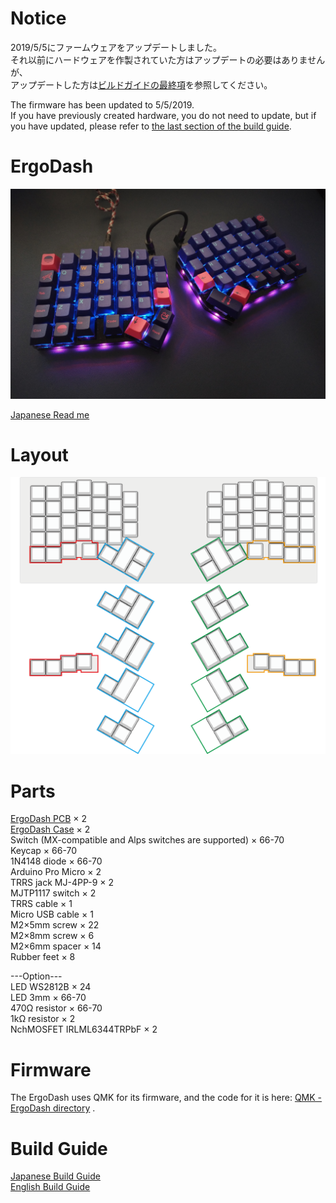# Notice

2019/5/5にファームウェアをアップデートしました。  
それ以前にハードウェアを作製されていた方はアップデートの必要はありませんが、  
アップデートした方は[ビルドガイドの最終項](https://github.com/omkbd/ErgoDash/blob/master/Doc/build.md#12-firmware%E3%81%AE%E6%9B%B8%E3%81%8D%E8%BE%BC%E3%81%BF)を参照してください。

The firmware has been updated to 5/5/2019.  
If you have previously created hardware, you do not need to update, but if you have updated, please refer to [the last section of the build guide](https://github.com/omkbd/ErgoDash/blob/master/Doc/build-en.md#12-firmware).

# ErgoDash

![ErgoDash](https://github.com/omkbd/picture/blob/master/Ergodash.jpg)

[Japanese Read me](https://github.com/omkbd/ErgoDash/blob/master/Doc/ergodash_jp.md)

# Layout

![layout](https://github.com/omkbd/picture/blob/master/ergodash-layout.png)

# Parts

[ErgoDash PCB](https://github.com/omkbd/ErgoDash/tree/master/PCB)
 × 2  
[ErgoDash Case](https://github.com/omkbd/ErgoDash/tree/master/Case)
 × 2  
Switch (MX-compatible and Alps switches are supported) × 66-70  
Keycap × 66-70  
1N4148 diode × 66-70  
Arduino Pro Micro × 2  
TRRS jack MJ-4PP-9 × 2  
MJTP1117 switch × 2  
TRRS cable × 1  
Micro USB cable × 1  
M2×5mm screw × 22  
M2×8mm screw × 6  
M2×6mm spacer × 14  
Rubber feet × 8

---Option---  
LED WS2812B × 24  
LED 3mm × 66-70  
470Ω resistor × 66-70  
1kΩ resistor × 2  
NchMOSFET IRLML6344TRPbF × 2  

# Firmware

The ErgoDash uses QMK for its firmware, and the code for it is here:
[QMK - ErgoDash directory](https://github.com/qmk/qmk_firmware/tree/master/keyboards/omkbd/ergodash)
.


# Build Guide

[Japanese Build Guide](https://github.com/omkbd/ErgoDash/blob/master/Doc/build.md)  
[English Build Guide](https://github.com/omkbd/ErgoDash/blob/master/Doc/build-en.md)
